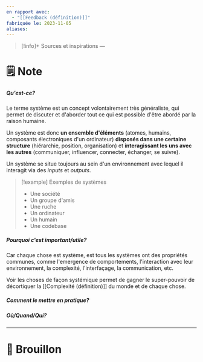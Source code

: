 ```yaml
---
en rapport avec:
  - "[[Feedback (définition)]]"
fabriquée le: 2023-11-05
aliases:
---
```

> [!info]+ Sources et inspirations
> —

# 🗒️ Note
##### Qu'est-ce?
Le terme système est un concept volontairement très généraliste, qui permet de discuter et d'aborder tout ce qui est possible d'être abordé par la raison humaine.

Un système est donc **un ensemble d'éléments** (atomes, humains, composants électroniques d'un ordinateur) **disposés dans une certaine structure** (hiérarchie, position, organisation) et **interagissant les uns avec les autres** (communiquer, influencer, connecter, échanger, se suivre).

Un système se situe toujours au sein d'un environnement avec lequel il interagit via des *inputs* et *outputs*.

> [!example] Exemples de systèmes 
> - Une société 
> - Un groupe d'amis 
> - Une ruche 
> - Un ordinateur 
> - Un humain
> - Une codebase

##### Pourquoi c'est important/utile?
Car chaque chose est système, est tous les systèmes ont des propriétés communes, comme l'emergence de comportements, l'interaction avec leur environnement, la complexité, l'interfaçage, la communication, etc.

Voir les choses de façon systémique permet de gagner le super-pouvoir de décortiquer la [[Complexité (définition)]] du monde et de chaque chose.

##### Comment le mettre en pratique?

##### Où/Quand/Qui?

---
# 💭 Brouillon
